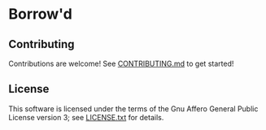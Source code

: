 # Borrow'd

## Contributing

Contributions are welcome! See [CONTRIBUTING.md](Contributing.md) to
get started!

## License

This software is licensed under the terms of the Gnu Affero General
Public License version 3; see [LICENSE.txt](LICENSE.txt) for details.
